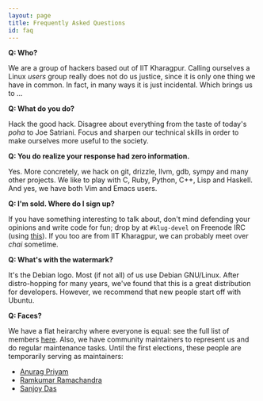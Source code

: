 ```yaml
---
layout: page
title: Frequently Asked Questions
id: faq
---
```


**Q: Who?**

We are a group of hackers based out of IIT Kharagpur.  Calling
ourselves a Linux *users* group really does not do us justice, since
it is only one thing we have in common.  In fact, in many ways it is
just incidental.  Which brings us to ...


**Q: What do you do?**

Hack the good hack.  Disagree about everything from the taste of
today's *poha* to Joe Satriani.  Focus and sharpen our technical
skills in order to make ourselves more useful to the society.


**Q: You do realize your response had zero information.**

Yes.  More concretely, we hack on git, drizzle, llvm, gdb, sympy and
many other projects.  We like to play with C, Ruby, Python, C++, Lisp
and Haskell.  And yes, we have both Vim and Emacs users.

**Q: I'm sold. Where do I sign up?**

If you have something interesting to talk about, don't mind defending
your opinions and write code for fun; drop by at `#klug-devel` on
Freenode IRC (using [this](http://webchat.freenode.net)).  If you too
are from IIT Kharagpur, we can probably meet over *chai* sometime.


**Q: What's with the watermark?**

It's the Debian logo.  Most (if not all) of us use Debian GNU/Linux.
After distro-hopping for many years, we've found that this is a great
distribution for developers.  However, we recommend that new people
start off with Ubuntu.


**Q: Faces?**

We have a flat heirarchy where everyone is equal: see the full list of
members [here](http://groups.google.com/group/kgplug/members).  Also,
we have community maintainers to represent us and do regular
maintenance tasks.  Until the first elections, these people are
temporarily serving as maintainers:

* [Anurag Priyam](http://yeban.in)
* [Ramkumar Ramachandra](http://artagnon.com)
* [Sanjoy Das](http://playingwithpointers.com)
